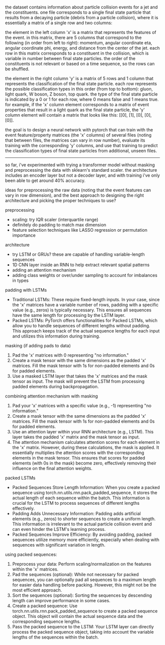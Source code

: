 the dataset contains information about particle collision events for a jet and the constituents. one file corresponds to a single final state particle that results from a decaying particle (debris from a particle collision), where it is essentially a matrix of a single row and two columns:

the element in the left column 'x' is a matrix that represents the features of the event. in this matrix, there are 5 columns that correspond to the following (in order from left to right): momentum, angular coordinate eta, angular coordinate phi, energy, and distance from the center of the jet. each row in this matrix corresponds to a constituent in the collision, which is variable in number between final state particles. the order of the constituents is not relevant or based on a time sequence, so the rows can be shuffled.

the element in the right column 'y' is a matrix of 5 rows and 1 column that represents the classification of the final state particle. each row represents the possible classification types in this order (from top to bottom): gluon, light quark, W boson, Z boson, top quark. the type of the final state particle is indicated by a 0 or 1 for each row, where 0 means false and 1 means true. for example, if the 'x' column element corresponds to a matrix of event properties that result in a light quark as the final state particle, the 'y' column element will contain a matrix that looks like this: [[0], [1], [0], [0], [0]].

the goal is to design a neural network with pytorch that can train with the event feature/property matrices (the 'x' columns) of several files (noting that between files, the matrices can vary in row number), evaluate its training with the corresponding 'y' columns, and use that training to predict the classification types of final state particles from additional, unseen files. 

------------------------------------

so far, i've experimented with trying a transformer model without masking and preprocessing the data with sklearn's standard scaler. the architecture includes an encoder layer but not a decoder layer, and with training i've only been able to get around 40% accuracy. 

ideas for preprocessing the raw data (noting that the event features can vary in row dimension), 
and the best approach to designing the right architecture and picking the proper techniques to use?

preprocessing
- scaling: try IQR scaler (interquartile range)
- definitely do padding to match max dimension
- feature selection techniques like LASSO regression or permutation importance

architecture
- try LSTM or GRUs? these are capable of handling variable-length sequences
- 1D CNN layer inside an RNN to help extract relevant spatial patterns
- adding an attention mechanism
- adding class weights or over/under sampling to account for imbalances in types

padding with LSTMs
- Traditional LSTMs: These require fixed-length inputs. In your case, since the 'x' matrices have a variable number of rows, padding with a specific value (e.g., zeros) is typically necessary. This ensures all sequences have the same length for processing by the LSTM layer.
- Packed LSTMs: PyTorch offers functionalities for Packed LSTMs, which allow you to handle sequences of different lengths without padding. This approach keeps track of the actual sequence lengths for each input and utilizes this information during training.

masking (if adding pads to data)
1. Pad the 'x' matrices with 0 representing "no information."
2. Create a mask tensor with the same dimensions as the padded 'x' matrices. Fill the mask tensor with 1s for non-padded elements and 0s for padded elements.
3. Use a masked LSTM layer that takes the 'x' matrices and the mask tensor as input. The mask will prevent the LSTM from processing padded elements during backpropagation.

combining attention mechanism with masking
1. Pad your 'x' matrices with a specific value (e.g., -1) representing "no information."
2. Create a mask tensor with the same dimensions as the padded 'x' matrices. Fill the mask tensor with 1s for non-padded elements and 0s for padded elements.
3. Use an attention layer within your RNN architecture (e.g., LSTM). This layer takes the padded 'x' matrix and the mask tensor as input.
4. The attention mechanism calculates attention scores for each element in the 'x' matrix. However, during these calculations, the mask is applied. It essentially multiplies the attention scores with the corresponding elements in the mask tensor. This ensures that scores for padded elements (with 0s in the mask) become zero, effectively removing their influence on the final attention weights.

packed LSTMs
- Packed Sequences Store Length Information: When you create a packed sequence using torch.nn.utils.rnn.pack_padded_sequence, it stores the actual length of each sequence within the batch. This information is crucial for the LSTM to process sequences of different lengths effectively.
- Padding Adds Unnecessary Information: Padding adds artificial elements (e.g., zeros) to shorter sequences to create a uniform length. This information is irrelevant to the actual particle collision event and can even hinder the LSTM's learning process.
- Packed Sequences Improve Efficiency: By avoiding padding, packed sequences utilize memory more efficiently, especially when dealing with sequences with significant variation in length.

using packed sequences:
1. Preprocess your data: Perform scaling/normalization on the features within the 'x' matrices.
2. Pad the sequences (optional): While not necessary for packed sequences, you can optionally pad all sequences to a maximum length for easier data handling before packing. However, this might not be the most efficient approach.
3. Sort the sequences (optional): Sorting the sequences by descending length can improve performance in some cases.
4. Create a packed sequence: Use torch.nn.utils.rnn.pack_padded_sequence to create a packed sequence object. This object will contain the actual sequence data and the corresponding sequence lengths.
5. Pass the packed sequence to the LSTM: Your LSTM layer can directly process the packed sequence object, taking into account the variable lengths of the sequences within the batch.